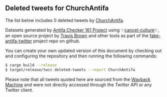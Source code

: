 ## Deleted tweets for ChurchAntifa

The list below includes 0 deleted tweets by
[ChurchAntifa](https://twitter.com/ChurchAntifa).



Datasets generated by [Antifa Checker 161 Project](https://twitter.com/antifacheck161) using ✨[cancel-culture](https://github.com/travisbrown/cancel-culture)✨, an open source project by 
[Travis Brown](https://twitter.com/travisbrown) and other tools as part of the 
[fake-antifa-twitter](https://github.com/antifacheck161/fake-antifa-twitter) project repo on github.

You can create your own updated version of this document by checking out and configuring the
repository and then running the following commands:

```bash
$ cargo build --release
$ target/release/twcc deleted-tweets --report ChurchAntifa
```

Please note that all tweets quoted here are sourced from the
[Wayback Machine](https://web.archive.org) and were not directly accessed through the Twitter API or
any Twitter client.

